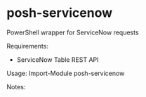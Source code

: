 posh-servicenow
=========

PowerShell wrapper for ServiceNow requests

Requirements:

- ServiceNow Table REST API

Usage:
Import-Module posh-servicenow

Notes:



